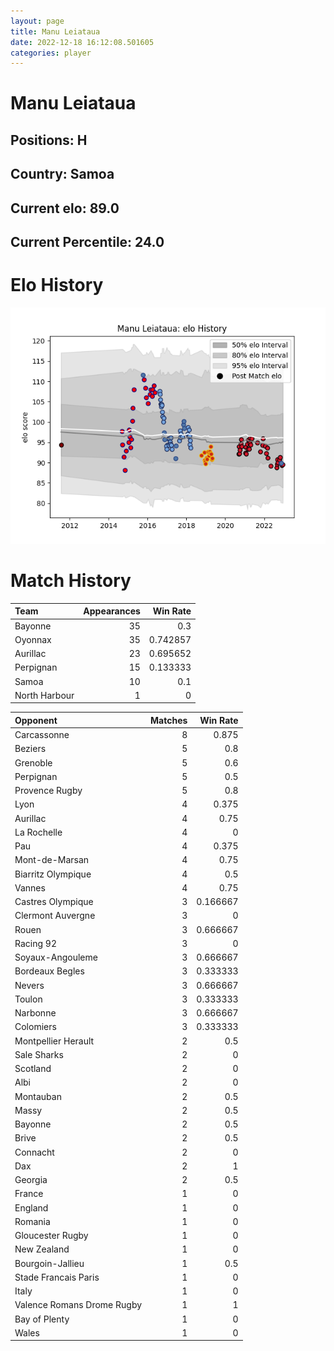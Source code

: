 ```yaml
---  
layout: page  
title: Manu Leiataua  
date: 2022-12-18 16:12:08.501605  
categories: player  
---
```

# Manu Leiataua

## Positions: H

## Country: Samoa

## Current elo: 89.0

## Current Percentile: 24.0

# Elo History


![elo history](history_ManuLeiataua.png)
# Match History


| Team          |   Appearances |   Win Rate |
|:--------------|--------------:|-----------:|
| Bayonne       |            35 |   0.3      |
| Oyonnax       |            35 |   0.742857 |
| Aurillac      |            23 |   0.695652 |
| Perpignan     |            15 |   0.133333 |
| Samoa         |            10 |   0.1      |
| North Harbour |             1 |   0        |

| Opponent                   |   Matches |   Win Rate |
|:---------------------------|----------:|-----------:|
| Carcassonne                |         8 |   0.875    |
| Beziers                    |         5 |   0.8      |
| Grenoble                   |         5 |   0.6      |
| Perpignan                  |         5 |   0.5      |
| Provence Rugby             |         5 |   0.8      |
| Lyon                       |         4 |   0.375    |
| Aurillac                   |         4 |   0.75     |
| La Rochelle                |         4 |   0        |
| Pau                        |         4 |   0.375    |
| Mont-de-Marsan             |         4 |   0.75     |
| Biarritz Olympique         |         4 |   0.5      |
| Vannes                     |         4 |   0.75     |
| Castres Olympique          |         3 |   0.166667 |
| Clermont Auvergne          |         3 |   0        |
| Rouen                      |         3 |   0.666667 |
| Racing 92                  |         3 |   0        |
| Soyaux-Angouleme           |         3 |   0.666667 |
| Bordeaux Begles            |         3 |   0.333333 |
| Nevers                     |         3 |   0.666667 |
| Toulon                     |         3 |   0.333333 |
| Narbonne                   |         3 |   0.666667 |
| Colomiers                  |         3 |   0.333333 |
| Montpellier Herault        |         2 |   0.5      |
| Sale Sharks                |         2 |   0        |
| Scotland                   |         2 |   0        |
| Albi                       |         2 |   0        |
| Montauban                  |         2 |   0.5      |
| Massy                      |         2 |   0.5      |
| Bayonne                    |         2 |   0.5      |
| Brive                      |         2 |   0.5      |
| Connacht                   |         2 |   0        |
| Dax                        |         2 |   1        |
| Georgia                    |         2 |   0.5      |
| France                     |         1 |   0        |
| England                    |         1 |   0        |
| Romania                    |         1 |   0        |
| Gloucester Rugby           |         1 |   0        |
| New Zealand                |         1 |   0        |
| Bourgoin-Jallieu           |         1 |   0.5      |
| Stade Francais Paris       |         1 |   0        |
| Italy                      |         1 |   0        |
| Valence Romans Drome Rugby |         1 |   1        |
| Bay of Plenty              |         1 |   0        |
| Wales                      |         1 |   0        |